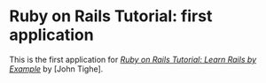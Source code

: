 # Ruby on Rails Tutorial: first application
This is the first application for
[*Ruby on Rails Tutorial: Learn Rails by Example*](http://railstutorial.org/)
by [John Tighe].